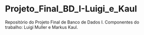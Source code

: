 # Projeto_Final_BD_I-Luigi_e_Kaul
Repositório do Projeto Final de Banco de Dados I. Componentes do trabalho: Luigi Muller e Markus Kaul.
